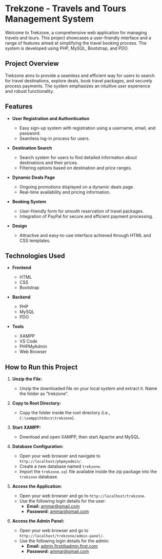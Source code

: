 # Trekzone - Travels and Tours Management System

Welcome to Trekzone, a comprehensive web application for managing travels and tours. This project showcases a user-friendly interface and a range of features aimed at simplifying the travel booking process. The system is developed using PHP, MySQL, Bootstrap, and PDO.

## Project Overview

Trekzone aims to provide a seamless and efficient way for users to search for travel destinations, explore deals, book travel packages, and securely process payments. The system emphasizes an intuitive user experience and robust functionality.

## Features

- **User Registration and Authentication**
  - Easy sign-up system with registration using a username, email, and password.
  - Seamless log-in process for users.

- **Destination Search**
  - Search system for users to find detailed information about destinations and their prices.
  - Filtering options based on destination and price ranges.

- **Dynamic Deals Page**
  - Ongoing promotions displayed on a dynamic deals page.
  - Real-time availability and pricing information.

- **Booking System**
  - User-friendly form for smooth reservation of travel packages.
  - Integration of PayPal for secure and efficient payment processing.

- **Design**
  - Attractive and easy-to-use interface achieved through HTML and CSS templates.

## Technologies Used

- **Frontend**
  - HTML
  - CSS
  - Bootstrap

- **Backend**
  - PHP
  - MySQL
  - PDO

- **Tools**
  - XAMPP
  - VS Code
  - PHPMyAdmin
  - Web Browser

## How to Run this Project

1. **Unzip the File:**
   - Unzip the downloaded file on your local system and extract it. Name the folder as "trekzone".

2. **Copy to Root Directory:**
   - Copy the folder inside the root directory (i.e., `C:\xampp\htdocs\trekzone`).

3. **Start XAMPP:**
   - Download and open XAMPP, then start Apache and MySQL.

4. **Database Configuration:**
   - Open your web browser and navigate to `http://localhost/phpmyadmin/`.
   - Create a new database named `trekzone`.
   - Import the `trekzone.sql` file available inside the zip package into the `trekzone` database.

5. **Access the Application:**
   - Open your web browser and go to `http://localhost/trekzone`.
   - Use the following login details for the user:
     - **Email:** ammar@gmail.com
     - **Password:** ammar@gmail.com

6. **Access the Admin Panel:**
   - Open your web browser and go to `http://localhost/trekzone/admin-panel/`.
   - Use the following login details for the admin:
     - **Email:** admin.first@admin.first.com
     - **Password:** ammar@gmail.com
